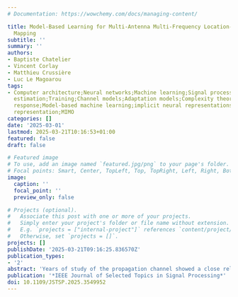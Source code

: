 ```yaml
---
# Documentation: https://wowchemy.com/docs/managing-content/

title: Model-Based Learning for Multi-Antenna Multi-Frequency Location-to-Channel
  Mapping
subtitle: ''
summary: ''
authors:
- Baptiste Chatelier
- Vincent Corlay
- Matthieu Crussière
- Luc Le Magoarou
tags:
- Computer architecture;Neural networks;Machine learning;Signal processing;Channel
  estimation;Training;Channel models;Adaptation models;Complexity theory;Channel impulse
  response;Model-based machine learning;implicit neural representations;spectral bias;sparse
  representation;MIMO
categories: []
date: '2025-03-01'
lastmod: 2025-03-21T10:16:53+01:00
featured: false
draft: false

# Featured image
# To use, add an image named `featured.jpg/png` to your page's folder.
# Focal points: Smart, Center, TopLeft, Top, TopRight, Left, Right, BottomLeft, Bottom, BottomRight.
image:
  caption: ''
  focal_point: ''
  preview_only: false

# Projects (optional).
#   Associate this post with one or more of your projects.
#   Simply enter your project's folder or file name without extension.
#   E.g. `projects = ["internal-project"]` references `content/project/deep-learning/index.md`.
#   Otherwise, set `projects = []`.
projects: []
publishDate: '2025-03-21T09:16:25.836570Z'
publication_types:
- '2'
abstract: 'Years of study of the propagation channel showed a close relation between a location and the associated communication channel response. The use of a neural network to learn the location-to-channel mapping can therefore be envisioned. The Implicit Neural Representation (INR) literature showed that classical neural architecture are biased towards learning low-frequency content, making the location-to-channel mapping learning a non-trivial problem. Indeed, it is well known that this mapping is a function rapidly varying with the location, on the order of the wavelength. This paper leverages the model-based machine learning paradigm to derive a problem-specific neural architecture from a propagation channel model. The resulting architecture efficiently overcomes the spectral-bias issue. It only learns low-frequency sparse correction terms activating a dictionary of high-frequency components. The proposed architecture is evaluated against classical INR architectures on realistic synthetic data, showing much better accuracy. Its mapping learning performance is explained based on the approximated channel model, highlighting the explainability of the model-based machine learning paradigm.'
publication: '*IEEE Journal of Selected Topics in Signal Processing*'
doi: 10.1109/JSTSP.2025.3549952
---
```

